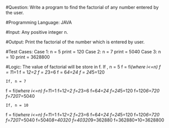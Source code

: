 #Question:
	 Write a program to find the factorial of any number entered by the user.

#Programming Language:
		     JAVA

#Input:
      Any  positive integer n.

#Output:
       Print the factorial of the number which is entered by user.

#Test Cases:
	   Case 1:
		  n = 5
		    print = 120
	   Case 2:
		  n = 7
		     print = 5040
	   Case 3:
		  n = 10
      		    print = 3628800

#Logic:
      The value of factorial will be store in f. 
	If , n = 5
f = f*i(where i<=n)
	f = 1*1=1
	f = 1*2=2
	f = 2*3=6
	f = 6*4=24
	f = 24*5=120
	
	If, n = 7
f = f*i(where i<=n)
	f=1*1=1
	f=1*2=2
	f=2*3=6
	f=6*4=24
	f=24*5=120
	f=120*6=720
	f=720*7=5040

	If, n = 10
f = f*i(where i<=n)
	f=1*1=1
	f=1*2=2
	f=2*3=6
	f=6*4=24
	f=24*5=120
	f=120*6=720
	f=720*7=5040
	f=5040*8=40320
	f=40320*9=362880
	f=362880*10=3628800

	
